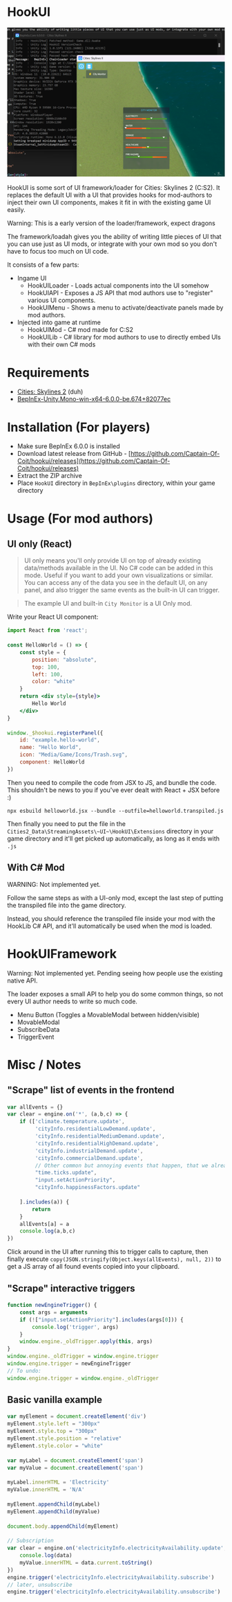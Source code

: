 # HookUI

![Screenshot](misc/screenshot.png)

HookUI is some sort of UI framework/loader for Cities: Skylines 2 (C:S2). It replaces the default UI with a UI that provides hooks for mod-authors to inject their own UI components, makes it fit in  with the existing game UI easily.

Warning: This is a early version of the loader/framework, expect dragons

The framework/loadah gives you the ability of writing little pieces of UI that you can use just as UI mods, or integrate with your own mod so you don't have to focus too much on UI code.

It consists of a few parts:

- Ingame UI
    - HookUILoader - Loads actual components into the UI somehow
    - HookUIAPI - Exposes a JS API that mod authors use to "register" various UI components.
    - HookUIMenu - Shows a menu to activate/deactivate panels made by mod authors.
- Injected into game at runtime
    - HookUIMod - C# mod made for C:S2
    - HookUILib - C# library for mod authors to use to directly embed UIs with their own C# mods

# Requirements

- [Cities: Skylines 2](https://store.steampowered.com/app/949230/Cities_Skylines_II/) (duh)
- [BepInEx-Unity.Mono-win-x64-6.0.0-be.674+82077ec](https://builds.bepinex.dev/projects/bepinex_be)

# Installation (For players)

- Make sure BepInEx 6.0.0 is installed
- Download latest release from GitHub - [https://github.com/Captain-Of-Coit/hookui/releases](https://github.com/Captain-Of-Coit/hookui/releases)
- Extract the ZIP archive
- Place `HookUI` directory in `BepInEx\plugins` directory, within your game directory

# Usage (For mod authors)

## UI only (React)

> UI only means you'll only provide UI on top of already existing data/methods available in the UI. No C# code can be added in this mode. Useful if you want to add your own visualizations or similar. You can access any of the data you see in the default UI, on any panel, and also trigger the same events as the built-in UI can trigger.

> The example UI and built-in `City Monitor` is a UI Only mod.

Write your React UI component:

```jsx
import React from 'react';

const HelloWorld = () => {
    const style = {
        position: "absolute",
        top: 100,
        left: 100,
        color: "white"
    }
    return <div style={style}>
        Hello World
    </div>
}

window._$hookui.registerPanel({
    id: "example.hello-world",
    name: "Hello World",
    icon: "Media/Game/Icons/Trash.svg",
    component: HelloWorld
})
```

Then you need to compile the code from JSX to JS, and bundle the code. This shouldn't be news to you if you've ever dealt with React + JSX before :)

```
npx esbuild helloworld.jsx --bundle --outfile=helloworld.transpiled.js
```

Then finally you need to put the file in the `Cities2_Data\StreamingAssets\~UI~\HookUI\Extensions` directory in your game directory and it'll get picked up automatically, as long as it ends with `.js`

## With C# Mod

WARNING: Not implemented yet.

Follow the same steps as with a UI-only mod, except the last step of putting the transpiled file into the game directory. 

Instead, you should reference the transpiled file inside your mod with the HookLib C# API, and it'll automatically be used when the mod is loaded.

# HookUIFramework

Warning: Not implemented yet. Pending seeing how people use the existing native API.

The loader exposes a small API to help you do some common things, so not every UI author needs to write so much code.

- Menu Button (Toggles a MovableModal between hidden/visible)
- MovableModal
- SubscribeData
- TriggerEvent


# Misc / Notes

## "Scrape" list of events in the frontend

```javascript
var allEvents = {}
var clear = engine.on('*', (a,b,c) => {
    if (['climate.temperature.update',
         'cityInfo.residentialLowDemand.update',
         'cityInfo.residentialMediumDemand.update',
         'cityInfo.residentialHighDemand.update',
         'cityInfo.industrialDemand.update',
         'cityInfo.commercialDemand.update',
         // Other common but annoying events that happen, that we already know about
         "time.ticks.update",
         "input.setActionPriority",
         "cityInfo.happinessFactors.update"

    ].includes(a)) {
        return
    }
    allEvents[a] = a
    console.log(a,b,c)
})
```

Click around in the UI after running this to trigger calls to capture, then finally execute `copy(JSON.stringify(Object.keys(allEvents), null, 2))` to get a JS array of all found events copied into your clipboard.

## "Scrape" interactive triggers

```javascript
function newEngineTrigger() {
    const args = arguments
    if (!["input.setActionPriority"].includes(args[0])) {
        console.log('trigger', args)
    }
    window.engine._oldTrigger.apply(this, args)
}
window.engine._oldTrigger = window.engine.trigger
window.engine.trigger = newEngineTrigger
// To undo:
window.engine.trigger = window.engine._oldTrigger
```

## Basic vanilla example

```javascript
var myElement = document.createElement('div')
myElement.style.left = "300px"
myElement.style.top = "300px"
myElement.style.position = "relative"
myElement.style.color = "white"

var myLabel = document.createElement('span')
var myValue = document.createElement('span')

myLabel.innerHTML = 'Electricity'
myValue.innerHTML = 'N/A'

myElement.appendChild(myLabel)
myElement.appendChild(myValue)

document.body.appendChild(myElement)

// Subscription
var clear = engine.on('electricityInfo.electricityAvailability.update', (data) => {
    console.log(data)
    myValue.innerHTML = data.current.toString()
})
engine.trigger('electricityInfo.electricityAvailability.subscribe')
// later, unsubscribe
engine.trigger('electricityInfo.electricityAvailability.unsubscribe')
```